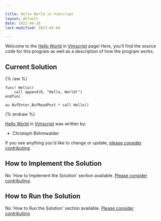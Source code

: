 ```yaml
---

title: Hello World in Vimscript
layout: default
date: 2022-04-28
last-modified: 2023-04-04

---
```


Welcome to the [Hello World](https://sampleprograms.io/projects/hello-world) in [Vimscript](https://sampleprograms.io/languages/vimscript) page! Here, you'll find the source code for this program as well as a description of how the program works.

## Current Solution

{% raw %}

```vimscript
func! Hello()
    call append(0, "Hello, World!")
endfunc

au BufEnter,BufReadPost * call Hello()
```

{% endraw %}

[Hello World](https://sampleprograms.io/projects/hello-world) in [Vimscript](https://sampleprograms.io/languages/vimscript) was written by:

- Christoph Böhmwalder

If you see anything you'd like to change or update, [please consider contributing](https://github.com/TheRenegadeCoder/sample-programs).

## How to Implement the Solution

No 'How to Implement the Solution' section available. [Please consider contributing](https://github.com/TheRenegadeCoder/sample-programs-website).

## How to Run the Solution

No 'How to Run the Solution' section available. [Please consider contributing](https://github.com/TheRenegadeCoder/sample-programs-website).
